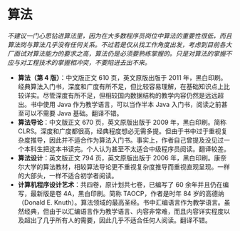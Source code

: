 # 算法

_不建议一门心思钻进算法里，因为在大多数程序员岗位中算法的重要性很低，而且算法岗与算法几乎没有任何关系。不过若是仅从找工作角度出发，考虑到目前各大厂面试对算法能力的要求之高，算法仍是必须要熟练掌握的。只是对算法的掌握不应与对工程技术的掌握相冲突，不要陷进去出不来。_

- **算法（第 4 版）**：中文版正文 610 页，英文原版出版于 2011 年，黑白印刷。经典算法入门书，深度和广度有所不足，但比较容易理解，在基础知识点上比较详实。尽管深度有所不足，但相较国内数据结构的教学内容仍然是远远超出。书中使用 Java 作为教学语言，可以当作半本 Java 入门书，阅读之前甚至可以不需要 Java 基础。翻译不错。
- **算法导论**：中文版正文 670 页，英文原版出版于 2009 年，黑白印刷。简称 CLRS。深度和广度都很高，经典程度想必无需多提。但由于书中过于重视复杂度推导，因此并不适合作为算法入门书。事实上，作者自己曾提及没见过一个本科生把这本书读完。个人认为甚至不太适合中级程序员阅读。翻译较差。
- **算法设计**：英文版正文 794 页，英文原版出版于 2006 年，黑白印刷。康奈尔大学的算法教材，相较算法导论更不重视复杂度推导而重视直观呈现。一样的大部头，一样不适合初学者阅读。
- **计算机程序设计艺术**：共四卷，原计划共七卷，已编写了 60 余年并且仍在编写，最新版是卷 4A，黑白印刷。简称 TAOCP，作者是时年 84 岁的高德纳（Donald E. Knuth）。算法领域的最高圣经。书中汇编语言作为教学语言。虽然经典，但由于以汇编语言作为教学语言、内容非常难，而且内容详实程度以及超出了几乎所有人的需要，因此几乎不适合任何人阅读。翻译不错。
